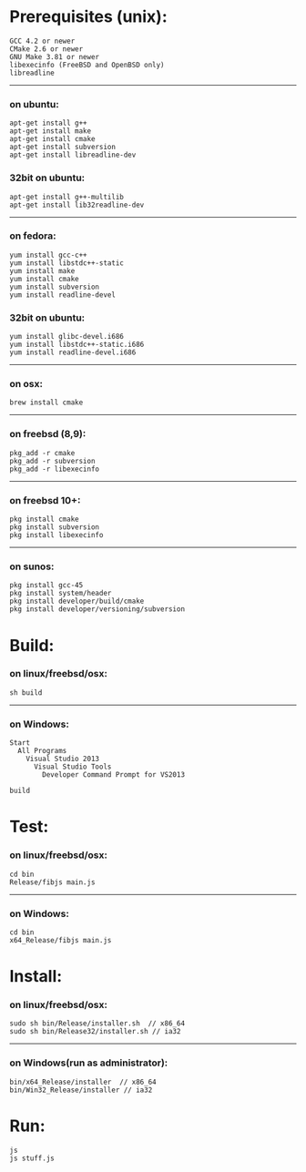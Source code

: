 # Prerequisites (unix):

	GCC 4.2 or newer
	CMake 2.6 or newer
	GNU Make 3.81 or newer
	libexecinfo (FreeBSD and OpenBSD only)
	libreadline

----------------------------------
### on ubuntu:
	apt-get install g++
	apt-get install make
	apt-get install cmake
	apt-get install subversion
	apt-get install libreadline-dev

### 32bit on ubuntu:
	apt-get install g++-multilib
	apt-get install lib32readline-dev

----------------------------------
### on fedora:
	yum install gcc-c++
	yum install libstdc++-static
	yum install make
	yum install cmake
	yum install subversion
	yum install readline-devel

### 32bit on ubuntu:
	yum install glibc-devel.i686
	yum install libstdc++-static.i686
	yum install readline-devel.i686

----------------------------------
### on osx:
	brew install cmake

----------------------------------
### on freebsd (8,9):
	pkg_add -r cmake
	pkg_add -r subversion
	pkg_add -r libexecinfo

----------------------------------
### on freebsd 10+:
	pkg install cmake
	pkg install subversion
	pkg install libexecinfo

----------------------------------
### on sunos:
	pkg install gcc-45
	pkg install system/header
	pkg install developer/build/cmake
	pkg install developer/versioning/subversion

# Build:

### on linux/freebsd/osx:
	sh build

----------------------------------
### on Windows:
	Start
	  All Programs
	    Visual Studio 2013
	      Visual Studio Tools
	        Developer Command Prompt for VS2013
	        
	build

# Test:

### on linux/freebsd/osx:
	cd bin
	Release/fibjs main.js

----------------------------------
### on Windows:
	cd bin
	x64_Release/fibjs main.js

# Install:

### on linux/freebsd/osx:
	sudo sh bin/Release/installer.sh  // x86_64
	sudo sh bin/Release32/installer.sh // ia32

----------------------------------
### on Windows(run as administrator):
	bin/x64_Release/installer  // x86_64
	bin/Win32_Release/installer // ia32

# Run:

	js
	js stuff.js
